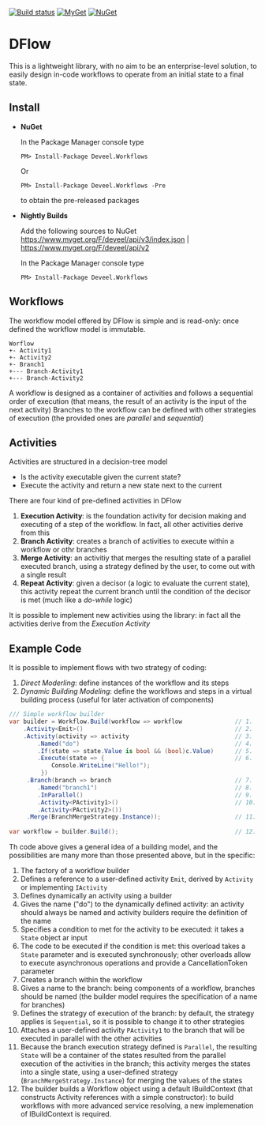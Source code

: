 [![Build status](https://ci.appveyor.com/api/projects/status/7rqkmoa5ij5hm2an?svg=true)](https://ci.appveyor.com/project/Deveel/dflow) [![MyGet](https://img.shields.io/myget/deveel/v/Deveel.Workflows.svg?label=MyGet)](https://www.myget.org/feed/deveel/package/nuget/Deveel.Workflows) [![NuGet](https://img.shields.io/nuget/v/Deveel.Workflows.svg?label=NuGet)](https://www.nuget.org/packages/Deveel.Workflows)

# DFlow

This is a lightweight library, with no aim to be an enterprise-level solution, to easily design in-code workflows to operate from an initial state to a final state.

## Install

- **NuGet**
    
    In the Package Manager console type
    
    ```
    PM> Install-Package Deveel.Workflows
    ```
    Or 
    
    ```
    PM> Install-Package Deveel.Workflows -Pre
    ```
    
    to obtain the pre-released packages
    
- **Nightly Builds**

    Add the following sources to NuGet
    https://www.myget.org/F/deveel/api/v3/index.json | https://www.myget.org/F/deveel/api/v2

    In the Package Manager console type

    ```
    PM> Install-Package Deveel.Workflows
    ```

## Workflows

The workflow model offered by DFlow is simple and is read-only: once defined the workflow model is immutable.

```
Worflow
+- Activity1
+- Activity2
+- Branch1
+--- Branch-Activity1
+--- Branch-Activity2
```

A workflow is designed as a container of activities and follows a sequential order of execution (that means, the result of an activity is the input of the next activity)
Branches to the workflow can be defined with other strategies of execution (the provided ones are _parallel_ and _sequential_)

## Activities

Activities are structured in a decision-tree model

* Is the activity executable given the current state?
* Execute the activity and return a new state next to the current

There are four kind of pre-defined activities in DFlow

1. **Execution Activity**: is the foundation activity for decision making and executing of a step of the workflow. In fact, all other activities derive from this
2. **Branch Activity**: creates a branch of activities to execute within a workflow or othr branches
3. **Merge Activity**: an activitiy that merges the resulting state of a parallel executed branch, using a strategy defined by the user, to come out with a single result
4. **Repeat Activity**: given a decisor (a logic to evaluate the current state), this activity repeat the current branch until the condition of the decisor is met (much like a _do-while_ logic)

It is possible to implement new activities using the library: in fact all the activities derive from the _Execution Activity_

## Example Code

It is possible to implement flows with two strategy of coding:

1. _Direct Moderling_: define instances of the workflow and its steps
2. _Dynamic Building Modeling_: define the workflows and steps in a virtual building process (useful for later activation of components)

``` csharp
/// Simple workflow builder
var builder = Workflow.Build(workflow => workflow               // 1.
    .Activity<Emit>()                                           // 2.
    .Activity(activity => activity                              // 3.
        .Named("do")                                            // 4.
        .If(state => state.Value is bool && (bool)c.Value)      // 5.
        .Execute(state => {                                     // 6.
            Console.WriteLine("Hello!"); 
         })
     .Branch(branch => branch                                   // 7.
        .Named("branch1")                                       // 8.
        .InParallel()                                           // 9.
        .Activity<PActivity1>()                                 // 10.
        .Activity<PActivity2>())
     .Merge(BranchMergeStrategy.Instance));                     // 11.
        
var workflow = builder.Build();                                 // 12.
```

Th code above gives a general idea of a building model, and the possibilities are many more than those presented above, but in the specific:

1. The factory of a workflow builder
2. Defines a reference to a user-defined activity `Emit`, derived by `Activity` or implementing `IActivity`
3. Defines dynamically an activity using a builder
4. Gives the name ("do") to the dynamically defined activity: an activity should always be named and activity builders require the definition of the name
5. Specifies a condition to met for the activity to be executed: it takes a `State` object ar input
6. The code to be executed if the condition is met: this overload takes a `State` parameter and is executed synchronously; other overloads allow to execute asynchronous operations and provide a CancellationToken parameter
7. Creates a branch within the workflow
8. Gives a name to the branch: being components of a workflow, branches should be named (the builder model requires the specification of a name for branches)
9. Defines the strategy of execution of the branch: by default, the strategy applies is `Sequential`, so it is possible to change it to other strategies
10. Attaches a user-defined activity `PActivity1` to the branch that will be executed in parallel with the other activities
11. Because the branch execution strategy defined is `Parallel`, the resulting `State` will be a container of the states resulted from the parallel execution of the activities in the branch; this activity merges the states into a single state, using a user-defined strategy (`BranchMergeStrategy.Instance`) for merging the values of the states
12. The builder builds a Workflow object using a default IBuildContext (that constructs Activity references with a simple constructor): to build workflows with more advanced service resolving, a new implemenation of IBuildContext is required.
